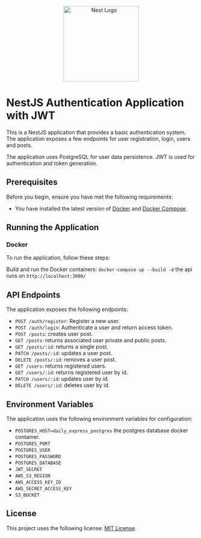 <p align="center">
  <a href="http://nestjs.com/" target="blank"><img src="https://nestjs.com/img/logo-small.svg" width="200" alt="Nest Logo" /></a>
</p>

[circleci-image]: https://img.shields.io/circleci/build/github/nestjs/nest/master?token=abc123def456
[circleci-url]: https://circleci.com/gh/nestjs/nest

# NestJS Authentication Application with JWT

This is a NestJS application that provides a basic authentication system. The application exposes a few endpoints for user registration, login, users and posts.

The application uses PostgreSQL for user data persistence. JWT is used for authentication and token generation.

## Prerequisites

Before you begin, ensure you have met the following requirements:

- You have installed the latest version of [Docker](https://www.docker.com/) and [Docker Compose](https://docs.docker.com/compose/).

## Running the Application

### Docker

To run the application, follow these steps:

Build and run the Docker containers:
```docker-compose up --build -d``` the api runs on `http://localhost:3000/`


## API Endpoints

The application exposes the following endpoints:

- `POST /auth/register`: Register a new user.
- `POST /auth/login`: Authenticate a user and return access token.
- `POST /posts`: creates user post.
- `GET /posts`: returns associated user private and public posts.
- `GET /posts/:id`: returns a single post.
- `PATCH /posts/:id`: updates a user post.
- `DELETE /posts/:id`: removes a user post.
- `GET /users`: returns registered users.
- `GET /users/:id`: returns registered user by id.
- `PATCH /users/:id`: updates user by id.
- `DELETE /users/:id`: deletes user by id.

## Environment Variables

The application uses the following environment variables for configuration:
- `POSTGRES_HOST=daily_express_postgres` the postgres database docker container.
- `POSTGRES_PORT`
- `POSTGRES_USER `
- `POSTGRES_PASSWORD`
- `POSTGRES_DATABASE`
- `JWT_SECRET`
- `AWS_S3_REGION `
- `AWS_ACCESS_KEY_ID `
- `AWS_SECRET_ACCESS_KEY`
- `S3_BUCKET`

## License

This project uses the following license: [MIT License](<link>).

